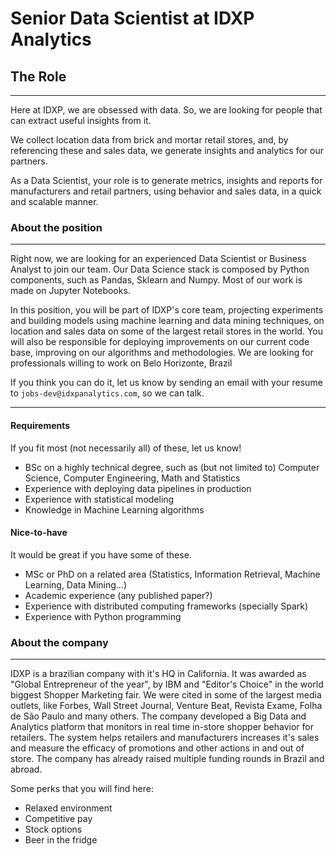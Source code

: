 
# Senior Data Scientist at IDXP Analytics

## The Role
___
Here at IDXP, we are obsessed with data. So, we are looking for people that can extract useful insights from it.

We collect location data from brick and mortar retail stores, and, by referencing these and sales data, we generate insights and analytics for our partners.

As a Data Scientist, your role is to generate metrics, insights and reports for manufacturers and retail partners, using behavior and sales data, in a quick and scalable manner.

### About the position
___
Right now, we are looking for an experienced Data Scientist or Business Analyst to join our team. Our Data Science stack is composed by Python components, such as Pandas, Sklearn and Numpy. Most of our work is made on Jupyter Notebooks.

In this position, you will be part of IDXP's core team, projecting experiments and building models using machine learning and data mining techniques, on location and sales data on some of the largest retail stores in the world. You will also be responsible for deploying improvements on our current code base, improving on our algorithms and methodologies. We are looking for professionals willing to work on Belo Horizonte, Brazil

If you think you can do it, let us know by sending an email with your resume to `jobs-dev@idxpanalytics.com`, so we can talk.

___
#### Requirements
If you fit most (not necessarily all) of these, let us know!

* BSc on a highly technical degree, such as (but not limited to) Computer Science, Computer Engineering, Math and  Statistics
* Experience with deploying data pipelines in production
* Experience with statistical modeling
* Knowledge in Machine Learning algorithms

#### Nice-to-have
It would be great if you have some of these.

* MSc or PhD on a related area (Statistics, Information Retrieval, Machine Learning, Data Mining...)
* Academic experience (any published paper?)
* Experience with distributed computing frameworks (specially Spark)
* Experience with Python programming

### About the company
___
IDXP is a brazilian company with it's HQ in California. It was awarded as "Global Entrepreneur of the year", by IBM and "Editor's Choice" in the world biggest Shopper Marketing fair. We were cited in some of the largest media outlets, like Forbes, Wall Street Journal, Venture Beat, Revista Exame, Folha de São Paulo and many others. The company developed a Big Data and Analytics platform that monitors in real time in-store shopper behavior for retailers. The system helps retailers and manufacturers increases it's sales and measure the efficacy of promotions and other actions in and out of store. The company has already raised multiple funding rounds in Brazil and abroad.

Some perks that you will find here:

* Relaxed environment
* Competitive pay
* Stock options
* Beer in the fridge
